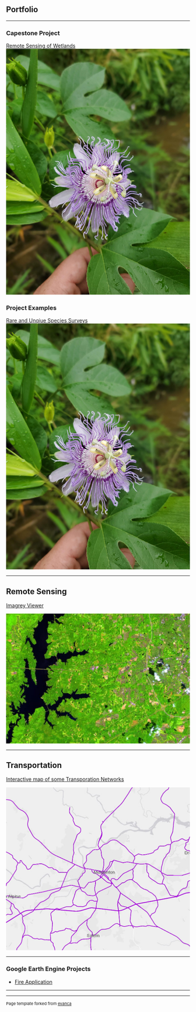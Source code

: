## Portfolio

---

### Capestone Project 


[Remote Sensing of Wetlands](/pdf/FinalPaper_species_V2.pdf)
<img src="images/20200910_133559.jpg?raw=true"/>


### Project Examples 

[Rare and Unqiue Species Surveys](/pdf/FinalPaper_species_V2.pdf)
<img src="images/20200910_133559.jpg?raw=true"/>

---
## Remote Sensing 

<a href="https://uok.maps.arcgis.com/apps/presentation/index.html?webmap=b9340445926e414f836230e7432afa89">Imagrey Viewer</a> 

<img src="images/RS.JPG?raw=true"/>

---
## Transportation

<a href="https://uok.maps.arcgis.com/apps/instant/basic/index.html?appid=8c564647290f4beca742a22c67b0e6a8">Interactive map of some Transporation Networks</a> 

<img src="images/roads.JPG?raw=true"/>


---

### Google Earth Engine Projects 

- [Fire Application](https://mkm1671.users.earthengine.app/view/fire-app)
---




---
<p style="font-size:11px">Page template forked from <a href="https://github.com/evanca/quick-portfolio">evanca</a></p>
<!-- Remove above link if you don't want to attibute -->
